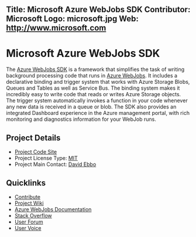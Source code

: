 Title: Microsoft Azure WebJobs SDK
Contributor: Microsoft
Logo: microsoft.jpg
Web: http://www.microsoft.com
---
# Microsoft Azure WebJobs SDK

The [Azure WebJobs SDK](https://github.com/Azure/azure-webjobs-sdk) is a framework that simplifies the task of writing background processing code that runs in [Azure WebJobs](https://azure.microsoft.com/documentation/articles/websites-dotnet-webjobs-sdk-get-started/). It includes a declarative binding and trigger system that works with Azure Storage Blobs, Queues and Tables as well as Service Bus. The binding system makes it incredibly easy to write code that reads or writes Azure Storage objects. The trigger system automatically invokes a function in your code whenever any new data is received in a queue or blob. The SDK also provides an integrated Dashboard experience in the Azure management portal, with rich monitoring and diagnostics information for your WebJob runs.

## Project Details
* [Project Code Site](https://github.com/Azure/azure-webjobs-sdk)
* Project License Type: [MIT](https://github.com/Azure/azure-webjobs-sdk/blob/master/LICENSE.txt)
* Project Main Contact: [David Ebbo](https://github.com/davidebbo)

## Quicklinks

* [Contribute](https://github.com/Azure/azure-webjobs-sdk/blob/master/CONTRIBUTING.md)
* [Project Wiki](https://github.com/Azure/azure-webjobs-sdk/wiki)
* [Azure WebJobs Documentation](https://azure.microsoft.com/documentation/articles/websites-dotnet-webjobs-sdk-get-started/)
* [Stack Overflow](https://stackoverflow.com/questions/tagged/azure-webjobssdk)
* [User Forum](https://social.msdn.microsoft.com/Forums/azure/home?forum=windowsazurewebsitespreview)
* [User Voice](https://feedback.azure.com/forums/169385-websites)
